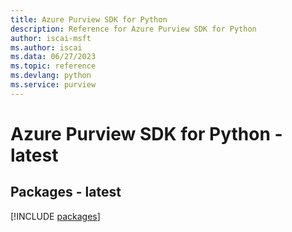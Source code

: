 ```yaml
---
title: Azure Purview SDK for Python
description: Reference for Azure Purview SDK for Python
author: iscai-msft
ms.author: iscai
ms.data: 06/27/2023
ms.topic: reference
ms.devlang: python
ms.service: purview
---
```

# Azure Purview SDK for Python - latest
## Packages - latest
[!INCLUDE [packages](purview-index.md)]